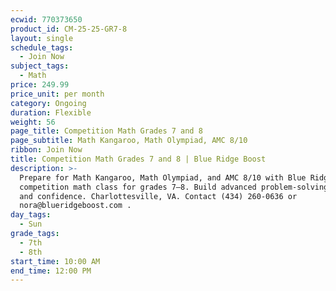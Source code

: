 ```yaml
---
ecwid: 770373650
product_id: CM-25-25-GR7-8
layout: single
schedule_tags:
  - Join Now
subject_tags:
  - Math
price: 249.99
price_unit: per month
category: Ongoing
duration: Flexible
weight: 56
page_title: Competition Math Grades 7 and 8
page_subtitle: Math Kangaroo, Math Olympiad, AMC 8/10
ribbon: Join Now
title: Competition Math Grades 7 and 8 | Blue Ridge Boost
description: >-
  Prepare for Math Kangaroo, Math Olympiad, and AMC 8/10 with Blue Ridge Boost’s
  competition math class for grades 7–8. Build advanced problem-solving, speed,
  and confidence. Charlottesville, VA. Contact (434) 260-0636 or
  nora@blueridgeboost.com .
day_tags:
  - Sun
grade_tags:
  - 7th
  - 8th
start_time: 10:00 AM
end_time: 12:00 PM
---
```


